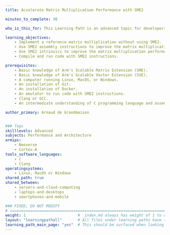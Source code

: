 ```yaml
---
title: Accelerate Matrix Multiplication Performance with SME2

minutes_to_complete: 30

who_is_this_for: This Learning Path is an advanced topic for developers who want to learn about accelerating the performance of matrix multiplication using Arm's Scalable Matrix Extension Version 2 (SME2).

learning_objectives:
    - Implement a reference matrix multiplication without using SME2.
    - Use SME2 assembly instructions to improve the matrix multiplication performance.
    - Use SME2 intrinsics to improve the matrix multiplication performance using the C programming language.
    - Compile and run code with SME2 instructions.

prerequisites:
    - Basic knowledge of Arm's Scalable Matrix Extension (SME).
    - Basic knowledge of Arm's Scalable Vector Extension (SVE). 
    - A computer running Linux, MacOS, or Windows.
    - An installation of Git.
    - An installation of Docker.
    - An emulator to run code with SME2 instructions.
    - Clang or GCC.
    - An intermediate understanding of C programming language and assembly language.

author_primary: Arnaud de Grandmaison


### Tags
skilllevels: Advanced
subjects: Performance and Architecture
armips:
    - Neoverse
    - Cortex-A
tools_software_languages:
    - C
    - Clang
operatingsystems:
    - Linux, MacOS or Windows
shared_path: true
shared_between:
    - servers-and-cloud-computing
    - laptops-and-desktops
    - smartphones-and-mobile

### FIXED, DO NOT MODIFY
# ================================================================================
weight: 1                       # _index.md always has weight of 1 to order correctly
layout: "learningpathall"       # All files under learning paths have this same wrapper
learning_path_main_page: "yes"  # This should be surfaced when looking for related content. Only set for _index.md of learning path content.
---
```

